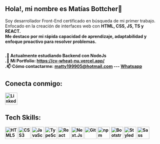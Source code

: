 ## Hola!, mi nombre es Matías Bottcher👋

   Soy desarrollador Front-End certificado en búsqueda de mi primer trabajo. <br/>
   Enfocado en la creación de interfaces web con <b>HTML, CSS, JS, TS<b/> y <b>REACT<b/>.   <br/>
   Me destaco por mi rápida capacidad de aprendizaje, adaptabilidad y enfoque proactivo para resolver problemas.

## 
.🌱 Actualmente estudiando <b>Backend<b/> con <b>NodeJs<b/> <br/>
.🔭 Mi Portfolio: https://cv-wheat-nu.vercel.app/ <br/>
.📫 Cómo contactarme: matty199905@hotmail.com --- <a href="https://wa.me/5491132046562" target="_blank">Whatsapp</a>

## Conecta conmigo: 
[<img src="https://cdn.jsdelivr.net/gh/devicons/devicon/icons/linkedin/linkedin-original.svg" alt="LinkedIn" width="40" />](https://www.linkedin.com/in/matias-bottcher-09b780215/)



## Tech Skills: 
<p align="left"> 
   <img src="https://cdn.jsdelivr.net/gh/devicons/devicon/icons/html5/html5-original.svg" alt="HTML5" width="40" /> 
   <img src="https://cdn.jsdelivr.net/gh/devicons/devicon/icons/css3/css3-original.svg" alt="CSS3" width="40" /> 
   <img src="https://cdn.jsdelivr.net/gh/devicons/devicon/icons/javascript/javascript-original.svg" alt="JavaScript" width="40" />     
   <img src="https://cdn.jsdelivr.net/gh/devicons/devicon/icons/typescript/typescript-original.svg" alt="TypeScript" width="40" /> 
   <img src="https://cdn.jsdelivr.net/gh/devicons/devicon/icons/react/react-original.svg" alt="React" width="40" /> 
   <img src="https://cdn.jsdelivr.net/gh/devicons/devicon/icons/nextjs/nextjs-original.svg" alt="Next.Js Logo" title='Next.Js' width="40" />
   <img src="https://cdn.jsdelivr.net/gh/devicons/devicon/icons/git/git-original.svg" alt="Git" width="40" /> 
   <img src="https://cdn.jsdelivr.net/gh/devicons/devicon/icons/npm/npm-original-wordmark.svg" alt="npm" width="40" /> 
   <img src="https://cdn.jsdelivr.net/gh/devicons/devicon/icons/bootstrap/bootstrap-original.svg" alt="Bootstrap" width="40" /> 
   <img src="https://raw.githubusercontent.com/styled-components/brand/master/styled-components.png" alt="Styled Components" width="40" /> 
   <img src="https://cdn.jsdelivr.net/gh/devicons/devicon/icons/sass/sass-original.svg" alt="Sass" width="40" /> 
</p>
<!--
**matty199905/matty199905** is a ✨ _special_ ✨ repository because its `README.md` (this file) appears on your GitHub profile.

Here are some ideas to get you started:

- 🔭 I’m currently working on ...
-  I’m currently learning ...
- 👯 I’m looking to collaborate on ...
- 🤔 I’m looking for help with ...
- 💬 Ask me about ...
- 📫 How to reach me: ...
- 😄 Pronouns: ...
- ⚡ Fun fact: ...
-->
